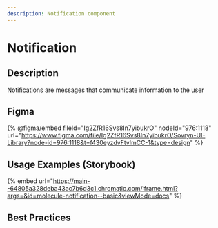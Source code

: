 ```yaml
---
description: Notification component
---
```


# Notification

## Description

Notifications are messages that communicate information to the user

## Figma

{% @figma/embed fileId="Ig2ZfR16Svs8In7yibukrO" nodeId="976:1118" url="https://www.figma.com/file/Ig2ZfR16Svs8In7yibukrO/Sovryn-UI-Library?node-id=976:1118&t=f430eyzdvFtvlmCC-1&type=design" %}

## Usage Examples (Storybook)

{% embed url="https://main--64805a328deba43ac7b6d3c1.chromatic.com/iframe.html?args=&id=molecule-notification--basic&viewMode=docs" %}

## Best Practices
